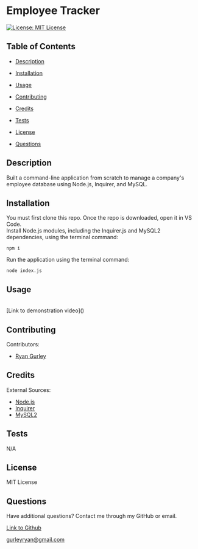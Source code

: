 # Employee Tracker


[![License: MIT License](https://img.shields.io/badge/License-MIT-green.svg)](https://opensource.org/license/mit/)

## Table of Contents

 * [Description](#description)

 * [Installation](#installation)

 * [Usage](#usage)

 * [Contributing](#contributing)

 * [Credits](#credits)

 * [Tests](#tests)

 * [License](#license)

 * [Questions](#questions)

## Description

Built a command-line application from scratch to manage a company's employee database using Node.js, Inquirer, and MySQL.

## Installation

You must first clone this repo. Once the repo is downloaded, open it in VS Code. <br />
Install Node.js modules, including the Inquirer.js and MySQL2 dependencies, using the terminal command:
```console
npm i
```
Run the application using the terminal command:
```console
node index.js
```

## Usage

<br />
[Link to demonstration video]()


## Contributing

Contributors: <br />

- [Ryan Gurley](https://github.com/gurleyryan)

## Credits

External Sources: <br />
- [Node.js](https://nodejs.org/en) <br />
- [Inquirer](https://www.npmjs.com/package/inquirer) <br />
- [MySQL2](https://www.npmjs.com/package/mysql2)

## Tests

N/A

## License

MIT License

## Questions

Have additional questions? Contact me through my GitHub or email.

[Link to Github](https://github.com/gurleyryan)

<a href="mailto:gurleyryan@gmail.com">gurleyryan@gmail.com</a>
